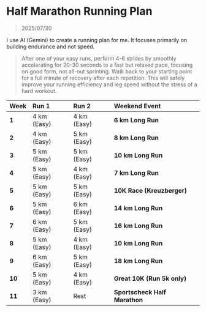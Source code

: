 # Half Marathon Running Plan
> 2025/07/30

I use AI (Gemini) to create a running plan for me. It focuses primarily on building endurance and not speed.

> After one of your easy runs, perform 4-6 strides by smoothly accelerating for 20-30 seconds to a fast but relaxed pace, focusing on good form, not all-out sprinting. Walk back to your starting point for a full minute of recovery after each repetition. This will safely improve your running efficiency and leg speed without the stress of a hard workout.

| Week | Run 1 | Run 2 | Weekend Event |
| :--- | :--- | :--- | :--- |
| **1** | 4 km (Easy) | 4 km (Easy) | **6 km Long Run** |
| **2** | 4 km (Easy) | 5 km (Easy) | **8 km Long Run** |
| **3** | 5 km (Easy) | 5 km (Easy) | **10 km Long Run** |
| **4** | 5 km (Easy) | 4 km (Easy) | **7 km Long Run** |
| **5** | 5 km (Easy) | 5 km (Easy) | **10K Race (Kreuzberger)** |
| **6** | 5 km (Easy) | 6 km (Easy) | **14 km Long Run** |
| **7** | 6 km (Easy) | 5 km (Easy) | **16 km Long Run** |
| **8** | 5 km (Easy) | 4 km (Easy) | **10 km Long Run** |
| **9** | 6 km (Easy) | 5 km (Easy) | **18 km Long Run** |
| **10**| 5 km (Easy) | 4 km (Easy) | **Great 10K (Run 5k only)** |
| **11**| 3 km (Easy) | Rest | **Sportscheck Half Marathon** |
